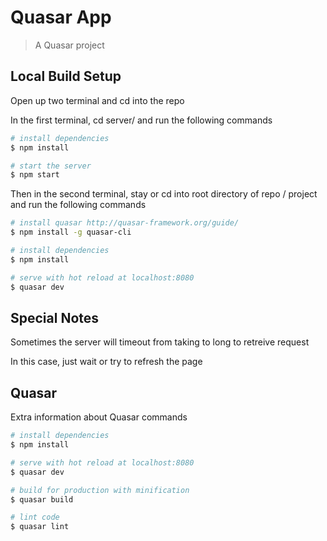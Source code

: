 # Quasar App

> A Quasar project

## Local Build Setup
Open up two terminal and cd into the repo

In the first terminal, cd server/ and run the following commands
``` bash
# install dependencies
$ npm install

# start the server
$ npm start
```

Then in the second terminal, stay or cd into root directory of repo / project and run the following commands
``` bash
# install quasar http://quasar-framework.org/guide/
$ npm install -g quasar-cli

# install dependencies
$ npm install

# serve with hot reload at localhost:8080
$ quasar dev
```

## Special Notes
Sometimes the server will timeout from taking to long to retreive request

In this case, just wait or try to refresh the page

## Quasar
Extra information about Quasar commands
``` bash
# install dependencies
$ npm install

# serve with hot reload at localhost:8080
$ quasar dev

# build for production with minification
$ quasar build

# lint code
$ quasar lint
```
